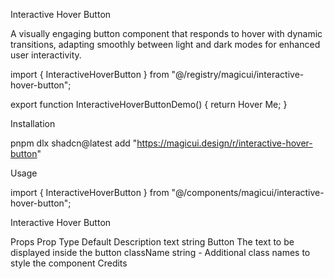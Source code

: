 Interactive Hover Button

A visually engaging button component that responds to hover with dynamic transitions, adapting smoothly between light and dark modes for enhanced user interactivity.

import { InteractiveHoverButton } from "@/registry/magicui/interactive-hover-button";

export function InteractiveHoverButtonDemo() {
return <InteractiveHoverButton>Hover Me</InteractiveHoverButton>;
}

Installation

pnpm dlx shadcn@latest add "https://magicui.design/r/interactive-hover-button"

Usage

import { InteractiveHoverButton } from "@/components/magicui/interactive-hover-button";

<InteractiveHoverButton>Interactive Hover Button</InteractiveHoverButton>

Props
Prop Type Default Description
text string Button The text to be displayed inside the button
className string - Additional class names to style the component
Credits
